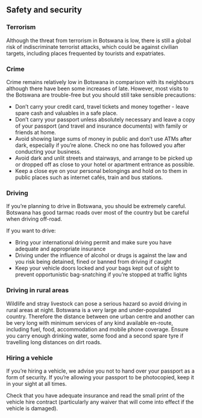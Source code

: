 ## Safety and security

### **Terrorism**

Although the threat from terrorism in Botswana is low, there is still a global risk of indiscriminate terrorist attacks, which could be against civilian targets, including places frequented by tourists and expatriates.

### **Crime**

Crime remains relatively low in Botswana in comparison with its neighbours although there have been some increases of late. However, most visits to the Botswana are trouble-free but you should still take sensible precautions:

* Don’t carry your credit card, travel tickets and money together - leave spare cash and valuables in a safe place.
* Don’t carry your passport unless absolutely necessary and leave a copy of your passport (and travel and insurance documents) with family or friends at home.
* Avoid showing large sums of money in public and don’t use ATMs after dark, especially if you’re alone. Check no one has followed you after conducting your business.
* Avoid dark and unlit streets and stairways, and arrange to be picked up or dropped off as close to your hotel or apartment entrance as possible.
* Keep a close eye on your personal belongings and hold on to them in public places such as internet cafés, train and bus stations.

### **Driving**

If you’re planning to drive in Botswana, you should be extremely careful. Botswana has good tarmac roads over most of the country but be careful when driving off-road.

If you want to drive:

* Bring your international driving permit and make sure you have adequate and appropriate insurance
* Driving under the influence of alcohol or drugs is against the law and you risk being detained, fined or banned from driving if caught
* Keep your vehicle doors locked and your bags kept out of sight to prevent opportunistic bag-snatching if you’re stopped at traffic lights

### **Driving in rural areas**

Wildlife and stray livestock can pose a serious hazard so avoid driving in rural areas at night. Botswana is a very large and under-populated country. Therefore the distance between one urban centre and another can be very long with minimum services of any kind available en-route, including fuel, food, accommodation and mobile phone coverage. Ensure you carry enough drinking water, some food and a second spare tyre if travelling long distances on dirt roads.

### **Hiring a vehicle**

If you’re hiring a vehicle, we advise you not to hand over your passport as a form of security. If you’re allowing your passport to be photocopied, keep it in your sight at all times.

Check that you have adequate insurance and read the small print of the vehicle hire contract (particularly any waiver that will come into effect if the vehicle is damaged).